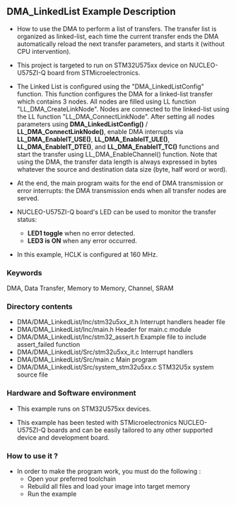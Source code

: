 ## <b>DMA_LinkedList Example Description</b>

-   How to use the DMA to perform a list of transfers. The transfer list is organized as linked-list,
each time the current transfer ends the DMA automatically reload the next transfer parameters,
and starts it (without CPU intervention).

-   This project is targeted to run on STM32U575xx device on NUCLEO-U575ZI-Q board from STMicroelectronics.

-   The Linked List is configured using the "DMA_LinkedListConfig" function.
This function configures the DMA for a linked-list transfer which contains 3 nodes.
All nodes are filled using LL function "LL_DMA_CreateLinkNode".
Nodes are connected to the linked-list using the LL function "LL_DMA_ConnectLinkNode".
After setting all nodes parameters using **DMA_LinkedListConfig()** / **LL_DMA_ConnectLinkNode()**,
enable DMA interrupts via **LL_DMA_EnableIT_USE()**, **LL_DMA_EnableIT_ULE()**, **LL_DMA_EnableIT_DTE()**,
and **LL_DMA_EnableIT_TC()** functions and start the transfer using LL_DMA_EnableChannel() function.
Note that using the DMA, the transfer data length is always expressed in bytes whatever
the source and destination data size (byte, half word or word).

-   At the end, the main program waits for the end of DMA transmission or error interrupts: the DMA transmission ends when all transfer nodes are served.

-   NUCLEO-U575ZI-Q board's LED can be used to monitor the transfer status:
    -   **LED1 toggle** when no error detected.
    -   **LED3 is ON** when any error occurred.

-   In this example, HCLK is configured at 160 MHz.

### <b>Keywords</b>

DMA, Data Transfer, Memory to Memory, Channel, SRAM

### <b>Directory contents</b>

-   DMA/DMA_LinkedList/Inc/stm32u5xx_it.h     Interrupt handlers header file
-   DMA/DMA_LinkedList/Inc/main.h             Header for main.c module
-   DMA/DMA_LinkedList/Inc/stm32_assert.h     Example file to include assert_failed function
-   DMA/DMA_LinkedList/Src/stm32u5xx_it.c     Interrupt handlers
-   DMA/DMA_LinkedList/Src/main.c             Main program
-   DMA/DMA_LinkedList/Src/system_stm32u5xx.c STM32U5x system source file

### <b>Hardware and Software environment</b>

-   This example runs on STM32U575xx devices.

-   This example has been tested with STMicroelectronics NUCLEO-U575ZI-Q
    boards and can be easily tailored to any other supported device
    and development board.

### <b>How to use it ?</b>

-   In order to make the program work, you must do the following :
    -   Open your preferred toolchain
    -   Rebuild all files and load your image into target memory
    -   Run the example


